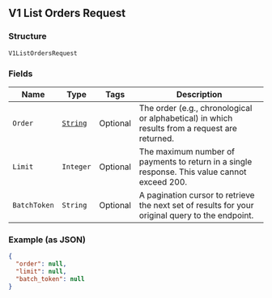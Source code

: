 ## V1 List Orders Request

### Structure

`V1ListOrdersRequest`

### Fields

| Name | Type | Tags | Description |
|  --- | --- | --- | --- |
| `Order` | [`String`](/doc/models/sort-order.md) | Optional | The order (e.g., chronological or alphabetical) in which results from a request are returned. |
| `Limit` | `Integer` | Optional | The maximum number of payments to return in a single response. This value cannot exceed 200. |
| `BatchToken` | `String` | Optional | A pagination cursor to retrieve the next set of results for your<br>original query to the endpoint. |

### Example (as JSON)

```json
{
  "order": null,
  "limit": null,
  "batch_token": null
}
```

